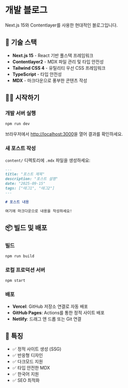 # 개발 블로그

Next.js 15와 Contentlayer를 사용한 현대적인 블로그입니다.

## 🚀 기술 스택

- **Next.js 15** - React 기반 풀스택 프레임워크
- **Contentlayer2** - MDX 파일 관리 및 타입 안전성
- **Tailwind CSS 4** - 유틸리티 우선 CSS 프레임워크
- **TypeScript** - 타입 안전성
- **MDX** - 마크다운으로 풍부한 콘텐츠 작성

## 🏃‍♂️ 시작하기

### 개발 서버 실행

```bash
npm run dev
```

브라우저에서 [http://localhost:3000](http://localhost:3000)을 열어 결과를 확인하세요.

### 새 포스트 작성

`content/` 디렉토리에 `.mdx` 파일을 생성하세요:

```markdown
---
title: "포스트 제목"
description: "포스트 설명"
date: "2025-09-15"
tags: ["태그1", "태그2"]
---

# 포스트 내용

여기에 마크다운으로 내용을 작성하세요!
```

## 📦 빌드 및 배포

### 빌드

```bash
npm run build
```

### 로컬 프로덕션 서버

```bash
npm start
```

### 배포

- **Vercel**: GitHub 저장소 연결로 자동 배포
- **GitHub Pages**: Actions를 통한 정적 사이트 배포
- **Netlify**: 드래그 앤 드롭 또는 Git 연결

## 📝 특징

- ✅ 정적 사이트 생성 (SSG)
- ✅ 반응형 디자인
- ✅ 다크모드 지원
- ✅ 타입 안전한 MDX
- ✅ 한국어 지원
- ✅ SEO 최적화
